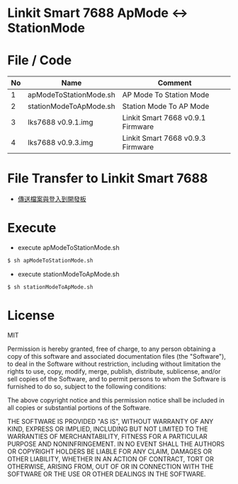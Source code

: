 # Linkit Smart 7688 ApMode <-> StationMode

File / Code
==============

|No | Name  | Comment  | 
|---|---|---|
|  1 |   apModeToStationMode.sh|  AP Mode To Station Mode |
|  2 |   stationModeToApMode.sh|  Station Mode To AP Mode |
|  3 |   lks7688 v0.9.1.img|  Linkit Smart 7668 v0.9.1 Firmware |
|  4 |   lks7688 v0.9.3.img|  Linkit Smart 7668 v0.9.3 Firmware |

File Transfer to Linkit Smart 7688
==============
* [傳送檔案與登入到開發板](http://oranwind.org/-linkit/)

Execute
==============

- execute apModeToStationMode.sh
```bash
$ sh apModeToStationMode.sh
```

- execute stationModeToApMode.sh
```bash
$ sh stationModeToApMode.sh
```

License
==============

MIT

Permission is hereby granted, free of charge, to any person obtaining a copy of this software and associated documentation files (the "Software"), to deal in the Software without restriction, including without limitation the rights to use, copy, modify, merge, publish, distribute, sublicense, and/or sell copies of the Software, and to permit persons to whom the Software is furnished to do so, subject to the following conditions:

The above copyright notice and this permission notice shall be included in all copies or substantial portions of the Software.

THE SOFTWARE IS PROVIDED "AS IS", WITHOUT WARRANTY OF ANY KIND, EXPRESS OR IMPLIED, INCLUDING BUT NOT LIMITED TO THE WARRANTIES OF MERCHANTABILITY, FITNESS FOR A PARTICULAR PURPOSE AND NONINFRINGEMENT. IN NO EVENT SHALL THE AUTHORS OR COPYRIGHT HOLDERS BE LIABLE FOR ANY CLAIM, DAMAGES OR OTHER LIABILITY, WHETHER IN AN ACTION OF CONTRACT, TORT OR OTHERWISE, ARISING FROM, OUT OF OR IN CONNECTION WITH THE SOFTWARE OR THE USE OR OTHER DEALINGS IN THE SOFTWARE.
